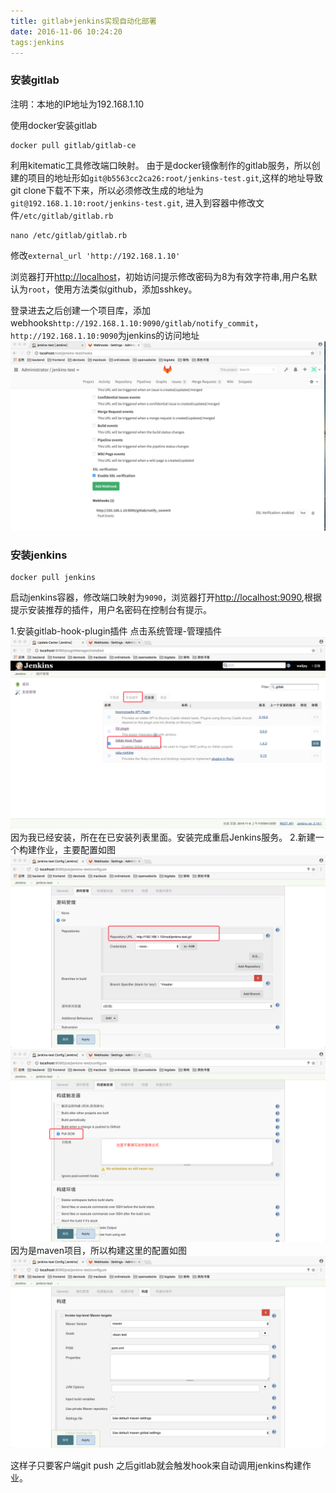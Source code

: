 ```yaml
---
title: gitlab+jenkins实现自动化部署
date: 2016-11-06 10:24:20
tags:jenkins
---
```



### 安装gitlab
注明：本地的IP地址为192.168.1.10

使用docker安装gitlab
	
	docker pull gitlab/gitlab-ce
	
利用kitematic工具修改端口映射。
由于是docker镜像制作的gitlab服务，所以创建的项目的地址形如`git@b5563cc2ca26:root/jenkins-test.git`,这样的地址导致git clone下载不下来，所以必须修改生成的地址为`git@192.168.1.10:root/jenkins-test.git`,
进入到容器中修改文件`/etc/gitlab/gitlab.rb`
	
	nano /etc/gitlab/gitlab.rb
	
修改`external_url 'http://192.168.1.10'`

浏览器打开<http://localhost>，初始访问提示修改密码为8为有效字符串,用户名默认为`root`，使用方法类似github，添加sshkey。

登录进去之后创建一个项目库，添加webhooks`http://192.168.1.10:9090/gitlab/notify_commit`，
`http://192.168.1.10:9090`为jenkins的访问地址
![webhooks配置](gitlab-jenkins实现自动化部署/2.png)

### 安装jenkins
	
	docker pull jenkins

启动jenkins容器，修改端口映射为`9090`，浏览器打开<http://localhost:9090>,根据提示安装推荐的插件，用户名密码在控制台有提示。

1.安装gitlab-hook-plugin插件
	点击系统管理-管理插件
![安装Gitlab Hook Plugin插件](gitlab-jenkins实现自动化部署/3.png)	
因为我已经安装，所在在已安装列表里面。安装完成重启Jenkins服务。
2.新建一个构建作业，主要配置如图
![源码管理](gitlab-jenkins实现自动化部署/4.png)
![构建触发器](gitlab-jenkins实现自动化部署/5.png)
因为是maven项目，所以构建这里的配置如图
![构建](gitlab-jenkins实现自动化部署/6.png)

这样子只要客户端git push 之后gitlab就会触发hook来自动调用jenkins构建作业。

